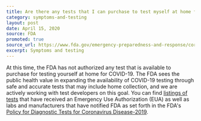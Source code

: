 ```yaml
---
title: Are there any tests that I can purchase to test myself at home for COVID-19?
category: symptoms-and-testing
layout: post
date: April 15, 2020
source: FDA
promoted: true
source_url: https://www.fda.gov/emergency-preparedness-and-response/coronavirus-disease-2019-covid-19/coronavirus-disease-2019-covid-19-frequently-asked-questions
excerpt: Symptoms and testing
---
```


At this time, the FDA has not authorized any test that is available to purchase for testing yourself at home for COVID-19. The FDA sees the public health value in expanding the availability of COVID-19 testing through safe and accurate tests that may include home collection, and we are actively working with test developers on this goal. You can find [listings of tests](https://www.fda.gov/medical-devices/emergency-situations-medical-devices/faqs-diagnostic-testing-sars-cov-2#offeringtests) that have received an Emergency Use Authorization (EUA) as well as labs and manufacturers that have notified FDA as set forth in the FDA\'s [Policy for Diagnostic Tests for Coronavirus Disease-2019](https://www.fda.gov/regulatory-information/search-fda-guidance-documents/policy-diagnostic-tests-coronavirus-disease-2019-during-public-health-emergency).